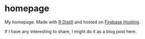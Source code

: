 # homepage

My homepage. Made with [R Distill](https://rstudio.github.io/distill/) and hosted on [Firebase Hosting](https://firebase.google.com/docs/hosting).

If I have any interesting to share, I might do it as a blog post here.
